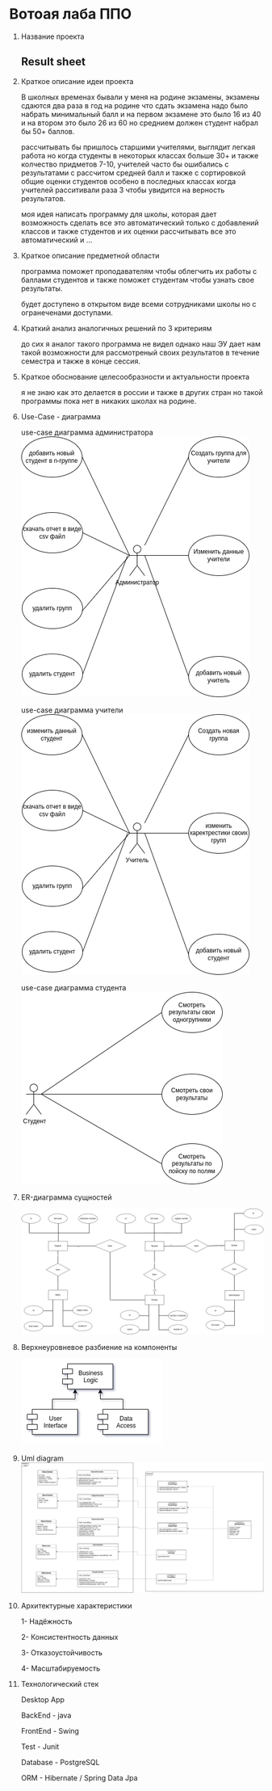 # Вотоая лаба ППО

1. Название проекта

    ## Result sheet
2. Краткое описание идеи проекта 
   
   В школных временах бывали у меня на родине экзамены, экзамены сдаются два раза в год на родине что сдать экзамена надо было набрать минимальный балл и на первом экзамене это было 16 из 40 и на втором это было 26 из 60 но среднием должен студент набрал бы 50+ баллов.

   рассчитывать бы пришлось старшими учителями, выглядит легкая работа но когда студенты в некоторых классах больше 30+ и также колчество придметов 7-10, учителей часто бы ошибались с результатами с рассчитом средней балл и также с сортировкой общие оценки студентов особено в последных классах когда учителей расситивали раза 3 чтобы увидится на верность результатов.

   моя идея написать программу для школы, которая дает возможность сделать все это автоматический только с добавлений классов и также студентов и их оценки рассчитывать все это автоматический и ...
3. Краткое описание предметной области 
    
    программа поможет проподавателям чтобы облегчить их работы с баллами студентов и также поможет студентам чтобы узнать свое результаты.

    будет доступено в открытом виде всеми сотрудниками школы но с огранеченами доступами.

4. Краткий анализ аналогичных решений по 3 критериям
    
    до сих я аналог такого программа не видел однако наш ЭУ дает нам такой возможности для рассмотреный своих результатов в течение семестра и также в конце сессия.

5. Краткое обоснование целесообразности и актуальности проекта

    я не знаю как это делается в россии и также в других стран но такой программы пока нет в никаких школах на родине.

6. Use-Case - диаграмма

    use-case диаграмма администратора
    ![Screenshot](diags/schoolAdministratorUseCase.drawio.png)

    use-case диаграмма учители
    ![Screenshot](diags/teacherUseCase.drawio.png)

    use-case диаграмма студента
    ![Screenshot](diags/studentUseCase.drawio.png)
7. ER-диаграмма сущностей

    ![Screenshot](diags/erDiagram.drawio.png)

8. Верхнеуровневое разбиение на компоненты
   
   ![Screenshot](diags/dataComponent.png)

9. Uml diagram
   ![Screenshot](diags/uml_diagram.drawio.png)

10. Архитектурные характеристики
   
    1- Надёжность

    2- Консистентность данных

    3- Отказоустойчивость

    4- Масштабируемость

11. Технологический стек
    
    Desktop App

    BackEnd - java

    FrontEnd - Swing

    Test - Junit

    Database - PostgreSQL

    ORM - Hibernate / Spring Data Jpa